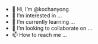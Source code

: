 - 👋 Hi, I’m @kochanyong
- 👀 I’m interested in ...
- 🌱 I’m currently learning ...
- 💞️ I’m looking to collaborate on ...
- 📫 How to reach me ...

<!---
kochanyong/kochanyong is a ✨ special ✨ repository because its `README.md` (this file) appears on your GitHub profile.
You can click the Preview link to take a look at your changes.
--->
